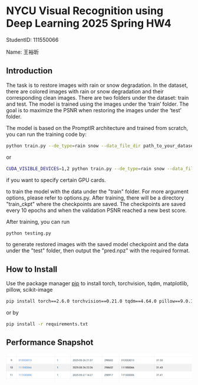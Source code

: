 # NYCU Visual Recognition using Deep Learning 2025 Spring HW4

StudentID: 111550066

Name: 王裕昕

## Introduction

The task is to restore images with rain or snow degradation. In the dataset, there are colored images with rain or snow degradation and their corresponding clean images. There are two folders under the dataset: train and test. The model is trained using the images under the ‘train’ folder. The goal is to maximize the PSNR when restoring the images under the ‘test’ folder. 

The model is based on the PromptIR architecture and trained from scratch, you can run the training code by:

```bash
python train.py --de_type=rain snow --data_file_dir path_to_your_dataset
```

or
```bash
CUDA_VISIBLE_DEVICES=1,2 python train.py --de_type=rain snow --data_file_dir path_to_your_dataset
```
if you want to specify certain GPU cards.

to train the model with the data under the "train" folder. For more argument options, please refer to options.py. After training, there will be a directory "train_ckpt" where the checkpoints are saved. The checkpoints are saved every 10 epochs and when the validation PSNR reached a new best score.

After training, you can run
```bash
python testing.py
```
to generate restored images with the saved model checkpoint and the data under the "test" folder, then output the "pred.npz" with the required format.

## How to Install
Use the package manager [pip](https://pip.pypa.io/en/stable/) to install torch, torchvision, tqdm, matplotlib, pillow, scikit-image
```bash
pip install torch==2.6.0 torchvision==0.21.0 tqdm==4.64.0 pillow==9.0.1 einops==0.8.1 numpy==1.21.5 lightning==2.5.1.post0 pytorch_msssim==1.0.0
```
or by
```bash
pip install -r requirements.txt
```

## Performance Snapshot
![alt text](leaderboard_snapshot.png)
